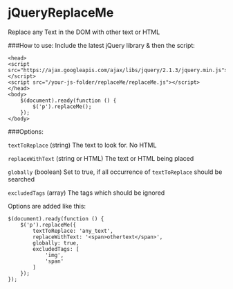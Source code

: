 # jQueryReplaceMe
Replace any Text in the DOM with other text or HTML

###How to use:
Include the latest jQuery library & then the script:

    <head>
    <script src="https://ajax.googleapis.com/ajax/libs/jquery/2.1.3/jquery.min.js"></script>
    <script src="/your-js-folder/replaceMe/replaceMe.js"></script>
    </head>
    <body>
        $(document).ready(function () {
            $('p').replaceMe();
        });
    </body>
    
###Options:

`textToReplace` (string) The text to look for. No HTML

`replaceWithText` (string or HTML) The text or HTML being placed

`globally` (boolean) Set to true, if all occurrence of `textToReplace` should be searched

`excludedTags` (array) The tags which should be ignored

Options are added like this:

    $(document).ready(function () {
        $('p').replaceMe({
            textToReplace: 'any_text',
            replaceWithText: '<span>othertext</span>',
            globally: true,
            excludedTags: [
                'img',
                'span'
            ]
        });
    });



